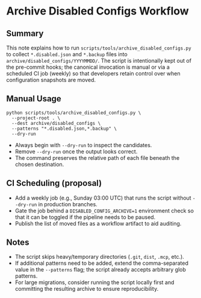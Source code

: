 # Archive Disabled Configs Workflow

## Summary
This note explains how to run `scripts/tools/archive_disabled_configs.py` to collect
`*.disabled.json` and `*.backup` files into `archive/disabled_configs/YYYYMMDD/`.
The script is intentionally kept out of the pre-commit hooks; the canonical
invocation is manual or via a scheduled CI job (weekly) so that developers retain
control over when configuration snapshots are moved.

## Manual Usage
```
python scripts/tools/archive_disabled_configs.py \
  --project-root . \
  --dest archive/disabled_configs \
  --patterns "*.disabled.json,*.backup" \
  --dry-run
```
- Always begin with `--dry-run` to inspect the candidates.
- Remove `--dry-run` once the output looks correct.
- The command preserves the relative path of each file beneath the chosen
  destination.

## CI Scheduling (proposal)
- Add a weekly job (e.g., Sunday 03:00 UTC) that runs the script without
  `--dry-run` in production branches.
- Gate the job behind a `DISABLED_CONFIG_ARCHIVE=1` environment check so that it
  can be toggled if the pipeline needs to be paused.
- Publish the list of moved files as a workflow artifact to aid auditing.

## Notes
- The script skips heavy/temporary directories (`.git`, `dist`, `.mcp`, etc.).
- If additional patterns need to be added, extend the comma-separated value in
  the `--patterns` flag; the script already accepts arbitrary glob patterns.
- For large migrations, consider running the script locally first and committing
  the resulting archive to ensure reproducibility.
